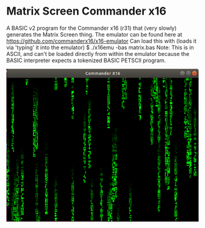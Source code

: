 # Matrix Screen Commander x16

A BASIC v2 program for the Commander x16 (r31) that (very slowly) generates the Matrix Screen thing.
The emulator can be found here at https://github.com/commanderx16/x16-emulator
Can load this with (loads it via 'typing' it into the emulator)
	$ ./x16emu -bas matrix.bas
Note: This is in ASCII, and can't be loaded directly from within the emulator because the BASIC interpreter expects a tokenized BASIC PETSCII program.

![Screen Shot](/MatrixScreen.PNG)
